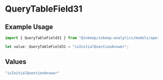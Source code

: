 # QueryTableField31

## Example Usage

```typescript
import { QueryTableField31 } from "@inkeep/inkeep-analytics/models/operations";

let value: QueryTableField31 = "isInitialQuestionAnswer";
```

## Values

```typescript
"isInitialQuestionAnswer"
```